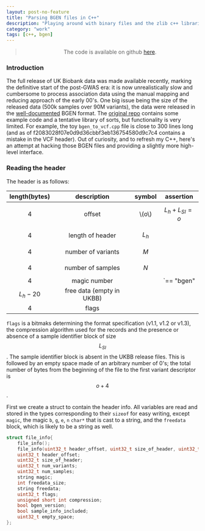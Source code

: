 ```yaml
---
layout: post-no-feature
title: "Parsing BGEN files in C++"
description: "Playing around with binary files and the zlib c++ libraries."
category: "work"
tags: [c++, bgen]
---
```





> <center> The code is available on github <a href="github.com/agilly/b-fast/">here</a>.</center>

### Introduction
The full release of UK Biobank data was made available recently, marking the definitive start of the post-GWAS era: it is now unrealistically slow and cumbersome to process association data using the manual mapping and reducing approach of the early 00's. One big issue being the size of the released data (500k samples over 90M variants), the data were released in the [well-documented](http://www.well.ox.ac.uk/~gav/bgen_format/bgen_format_v1.2.html) BGEN format. The [original repo](https://bitbucket.org/gavinband/bgen/src) contains some example code and a tentative library of sorts, but functionality is very limited. For example, the toy `bgen_to_vcf.cpp` file is close to 300 lines long (and as of f2083028f07e0d9d36cbbf3eb136754580d9c7c4 contains a mistake in the VCF header). Out of curiosity, and to refresh my C++, here's an attempt at hacking those BGEN files and providing a slightly more high-level interface. 

### Reading the header

The header is as follows:


**length(bytes)**|**description**|**symbol**|**assertion**
:-----:|:-----:|:-----:|:-----:
4|offset|\\(o\\)| $$L_h + L_{SI} = o $$|
4|length of header|$$L_h$$| 
4|number of variants|$$M$$| 
4|number of samples|$$N$$| 
4|magic number| | `== "bgen" || == 0`|
$$L_h-20$$ | free data (empty in UKBB) | | 
4 | flags ||

`flags` is a bitmaks determining the format specification (v1.1, v1.2 or v1.3), the compression algorithm used for the records and the presence or absence of a sample identifier block of size $$L_{SI}$$. The sample identifier block is absent in the UKBB release files. This is followed by an empty space made of an arbitrary number of 0's; the total number of bytes from the beginning of the file to the first variant descriptor is $$o + 4$$.

First we create a struct to contain the header info. All variables are read and stored in the types corresponding to their `sizeof` for easy writing, except `magic`, the magic `b`, `g`, `e`, `n` `char*` that is cast to a string, and the `freedata` block, which is likely to be a string as well.

```cpp
struct file_info{
	file_info();
	file_info(uint32_t header_offset, uint32_t size_of_header, uint32_t num_variants, uint32_t num_samples, string magic, int freedata_size, string freedata, uint32_t flags, uint32_t empty_space);
	uint32_t header_offset;
	uint32_t size_of_header;
	uint32_t num_variants;
	uint32_t num_samples;
	string magic;
	int freedata_size;
	string freedata;
	uint32_t flags;
	unsigned short int compression;
	bool bgen_version;
	bool sample_info_included;
	uint32_t empty_space;
};
```
